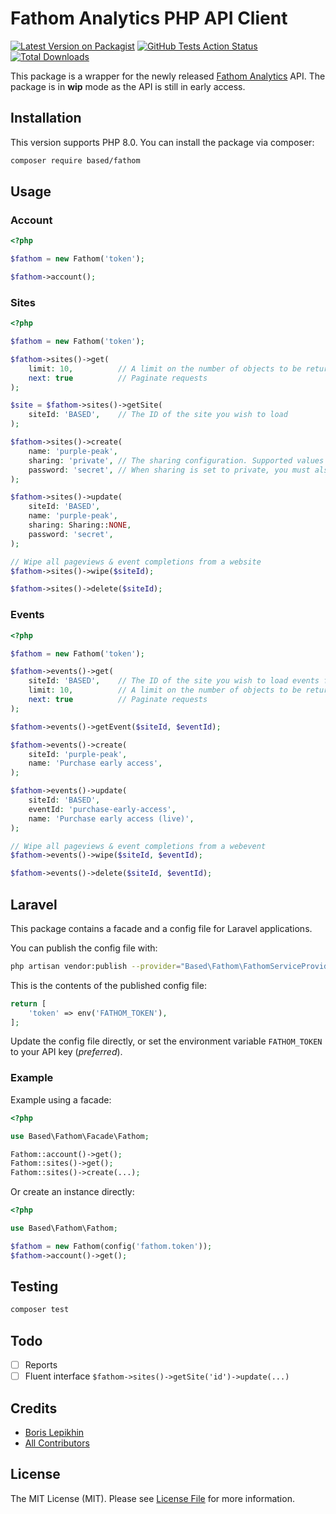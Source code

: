 # Fathom Analytics PHP API Client

[![Latest Version on Packagist](https://img.shields.io/packagist/v/based/fathom.svg?style=flat-square)](https://packagist.org/packages/based/fathom)
[![GitHub Tests Action Status](https://img.shields.io/github/workflow/status/lepikhinb/fathom-api/run-tests?label=tests)](https://github.com/lepikhinb/fathom-api/actions?query=workflow%3Arun-tests+branch%3Amain)
[![Total Downloads](https://img.shields.io/packagist/dt/based/fathom.svg?style=flat-square)](https://packagist.org/packages/based/fathom)

This package is a wrapper for the newly released [Fathom Analytics](https://usefathom.com/) API. The package is in **wip** mode as the API is still in early access.

## Installation

This version supports PHP 8.0. You can install the package via composer:

```bash
composer require based/fathom
```

## Usage
### Account
```php
<?php

$fathom = new Fathom('token');

$fathom->account();
```

### Sites
```php
<?php

$fathom = new Fathom('token');

$fathom->sites()->get(
    limit: 10,          // A limit on the number of objects to be returned, between 1 and 100
    next: true          // Paginate requests
);

$site = $fathom->sites()->getSite(
    siteId: 'BASED',    // The ID of the site you wish to load
);

$fathom->sites()->create(
    name: 'purple-peak',
    sharing: 'private', // The sharing configuration. Supported values are: `none`, `private` or `public`. Default: `none`
    password: 'secret', // When sharing is set to private, you must also send a password to access the site with.
);

$fathom->sites()->update(
    siteId: 'BASED',
    name: 'purple-peak',
    sharing: Sharing::NONE,
    password: 'secret',
);

// Wipe all pageviews & event completions from a website
$fathom->sites()->wipe($siteId);

$fathom->sites()->delete($siteId);
```

### Events
```php
<?php

$fathom = new Fathom('token');

$fathom->events()->get(
    siteId: 'BASED',    // The ID of the site you wish to load events for
    limit: 10,          // A limit on the number of objects to be returned, between 1 and 100
    next: true          // Paginate requests
);

$fathom->events()->getEvent($siteId, $eventId);

$fathom->events()->create(
    siteId: 'purple-peak',
    name: 'Purchase early access',
);

$fathom->events()->update(
    siteId: 'BASED',
    eventId: 'purchase-early-access',
    name: 'Purchase early access (live)',
);

// Wipe all pageviews & event completions from a webevent
$fathom->events()->wipe($siteId, $eventId);

$fathom->events()->delete($siteId, $eventId);
```

## Laravel
This package contains a facade and a config file for Laravel applications.

You can publish the config file with:
```bash
php artisan vendor:publish --provider="Based\Fathom\FathomServiceProvider" --tag="fathom-config"
```

This is the contents of the published config file:

```php
return [
    'token' => env('FATHOM_TOKEN'),
];
```

Update the config file directly, or set the environment variable `FATHOM_TOKEN` to your API key (*preferred*).

### Example
Example using a facade:
```php
<?php

use Based\Fathom\Facade\Fathom;

Fathom::account()->get();
Fathom::sites()->get();
Fathom::sites()->create(...);
```

Or create an instance directly:
```php
<?php

use Based\Fathom\Fathom;

$fathom = new Fathom(config('fathom.token'));
$fathom->account()->get();
```

## Testing

```bash
composer test
```

## Todo
- [ ] Reports
- [ ] Fluent interface `$fathom->sites()->getSite('id')->update(...)`

## Credits

- [Boris Lepikhin](https://github.com/lepikhinb)
- [All Contributors](../../contributors)

## License

The MIT License (MIT). Please see [License File](LICENSE.md) for more information.
